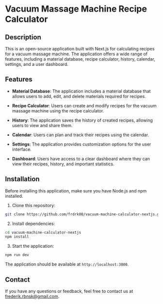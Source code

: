 # Vacuum Massage Machine Recipe Calculator

## Description

This is an open-source application built with Next.js for calculating recipes for a vacuum massage machine. The application offers a wide range of features, including a material database, recipe calculator, history, calendar, settings, and a user dashboard.

## Features

- **Material Database**: The application includes a material database that allows users to add, edit, and delete materials required for recipes.

- **Recipe Calculator**: Users can create and modify recipes for the vacuum massage machine using the recipe calculator.

- **History**: The application saves the history of created recipes, allowing users to view and share them.

- **Calendar**: Users can plan and track their recipes using the calendar.

- **Settings**: The application provides customization options for the user interface.

- **Dashboard**: Users have access to a clear dashboard where they can view their recipes, history, and important statistics.

## Installation

Before installing this application, make sure you have Node.js and npm installed.

1. Clone this repository:

```bash
git clone https://github.com/frdrk00/vacuum-machine-calculator-nextjs.git
```

2. Install dependencies:

```bash
cd vacuum-machine-calculator-nextjs
npm install
```

3. Start the application:

```bash
npm run dev
```

The application should be available at `http://localhost:3000`.

## Contact

If you have any questions or feedback, feel free to contact us at [frederik.rbnsk@gmail.com](mailto:frederik.rbnsk@gamil.com).


